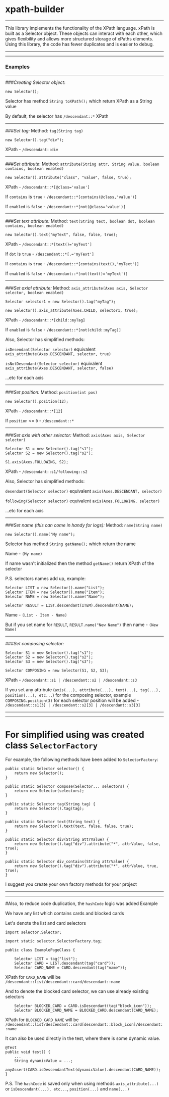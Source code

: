 # xpath-builder
***
This library implements the functionality of the XPath language.
xPath is built as a Selector object. These objects can interact with each other, which gives flexibility and allows more structured storage of xPaths elements. Using this library, the code has fewer duplicates and is easier to debug.
***
***
### Examples
***
###_Creating Selector object_:
    
    new Selector();

Selector has method `String toXPath();` which return XPath as a String value

By default, the selector has `/descendant::*` XPath
***

###_Set tag:_
Method: `tag(String tag)`

    new Selector().tag("div");

XPath - `/descendant::div`
***

###_Set attribute_:
Method: `attribute(String attr, String value, boolean contains, boolean enabled)`

    new Selector().attribute("class", "value", false, true);

XPath - `/descendant::*[@class='value']`

If `contains` is `true` -  `/descendant::*[contains(@class,'value')]`

If `enabled` is `false` - `/descendant::*[not(@class='value')]`
***

###_Set text attribute:_
Method: `text(String text, boolean dot, boolean contains, boolean enabled)`

    new Selector().text("myText", false, false, true);

XPath - `/descendant::*[text()='myText']`

If `dot` is `true` - `/descendant::*[.='myText']`

If `contains` is `true` -  `/descendant::*[contains(text(),'myText')]`

If `enabled` is `false` - `/descendant::*[not(text()='myText')]`
***

###_Set axial attribute:_
Method: `axis_attribute(Axes axis, Selector selector, boolean enabled)`

    Selector selector1 = new Selector().tag("myTag"); 

    new Selector().axis_attribute(Axes.CHILD, selector1, true);

XPath - `/descendant::*[child::myTag]`

If `enabled` is `false` - `/descendant::*[not(child::myTag)]`

Also, Selector has simplified methods:

`isDesendant(Selector selector)` equivalent `axis_attribute(Axes.DESCENDANT, selector, true)`

`isNotDesendant(Selector selector)` equivalent `axis_attribute(Axes.DESCENDANT, selector, false)`

...etc for each axis
***

###_Set position:_
Method: `position(int pos)`

    new Selector().position(12);

XPath - `/descendant::*[12]`

If `position` <= `0` - `/descendant::*`
***

###_Set axis with other selector:_
Method: `axis(Axes axis, Selector selector)`

    Selector S1 = new Selector().tag("s1");
    Selector S2 = new Selector().tag("s2");
    
    S1.axis(Axes.FOLLOWING, S2);

XPath - `/descendant::s1/following::s2`

Also, Selector has simplified methods:

`desendant(Selector selector)` equivalent `axis(Axes.DESCENDANT, selector)`

`following(Selector selector)` equivalent `axis(Axes.FOLLOWING, selector)`

...etc for each axis
***

###_Set name (this can come in handy for logs):_
Method: `name(String name)`

    new Selector().name("My name");

Selector has method `String getName();` which return the name

Name - `(My name)`

If name wasn't initialized then the method `getName()` return XPath of the selector

P.S. selectors names add up, example:

    Selector LIST = new Selector().name("List");
    Selector ITEM = new Selector().name("Item");
    Selector NAME = new Selector().name("Name");

    Selector RESULT = LIST.descendant(ITEM).descendant(NAME);

Name - `(List - Item - Name)`

But if you set name for `RESULT`, `RESULT.name("New Name")` then name - `(New Name)`
***
###_Set composing selector:_

    Selector S1 = new Selector().tag("s1");
    Selector S2 = new Selector().tag("s2");
    Selector S3 = new Selector().tag("s3");

    Selector COMPOSING = new Selector(S1, S2, S3);

XPath - `/descendant::s1 | /descendant::s2 | /descendant::s3`

If you set any attribute (`axis(...), attribute(...), text(...), tag(...), position(...), etc...`) for the composing selector, example `COMPOSING.position(3)` for each selector position will be added - `/descendant::s1[3] | /descendant::s2[3] | /descendant::s3[3]`
***
***
# For simplified using was created class `SelectorFactory`

For example, the following methods have been added to `SelectorFactory`:

    public static Selector selector() {
        return new Selector();
    }

    public static Selector compose(Selector... selectors) {
        return new Selector(selectors);
    }

    public static Selector tag(String tag) {
        return new Selector().tag(tag);
    }

    public static Selector text(String text) {
        return new Selector().text(text, false, false, true);
    }

    public static Selector div(String attrValue) {
        return new Selector().tag("div").attribute("*", attrValue, false, true);
    }

    public static Selector div_contains(String attrValue) {
        return new Selector().tag("div").attribute("*", attrValue, true, true);
    }

I suggest you create your own factory methods for your project
***
***
#Also, to reduce code duplication, the `hashCode` logic was added
Example

We have any list which contains cards and blocked cards

Let's denote the list and card selectors

    import selector.Selector;

    import static selector.SelectorFactory.tag;

    public class ExamplePageClass {

        Selector LIST = tag("list");
        Selector CARD = LIST.descendant(tag("card"));
        Selector CARD_NAME = CARD.descendant(tag("name"));
XPath for `CARD_NAME` will be `/descendant::list/descendant::card/descendant::name` 

And to denote the blocked card selector, we can use already existing selectors

        Selector BLOCKED_CARD = CARD.isDescendant(tag("block_icon"));
        Selector BLOCKED_CARD_NAME = BLOCKED_CARD.descendant(CARD_NAME);

XPath for `BLOCKED_CARD_NAME` will be `/descendant::list/descendant::card[descendant::block_icon]/descendant::name` 

It can also be used directly in the test, where there is some dynamic value.

    @Test
    public void test() {
        ...
        String dynamicValue = ...;
        anyAssert(CARD.isDescendantText(dynamicValue).descendant(CARD_NAME));
    }

P.S. The `hashCode` is saved only when using methods `axis_attribute(...)` or `isDescendant(...), etc...`, `position(...)` and `name(...)`